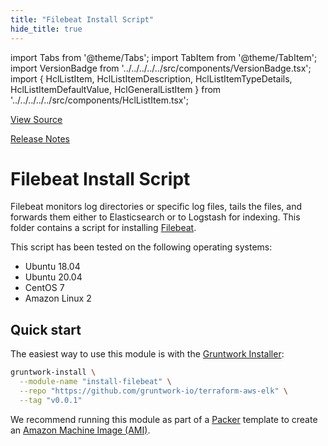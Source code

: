 ```yaml
---
title: "Filebeat Install Script"
hide_title: true
---
```


import Tabs from '@theme/Tabs';
import TabItem from '@theme/TabItem';
import VersionBadge from '../../../../../src/components/VersionBadge.tsx';
import { HclListItem, HclListItemDescription, HclListItemTypeDetails, HclListItemDefaultValue, HclGeneralListItem } from '../../../../../src/components/HclListItem.tsx';

<a href="https://github.com/gruntwork-io/terraform-aws-elk/tree/master/modules%2Finstall-filebeat" className="link-button" title="View the source code for this module in GitHub.">View Source</a>

<a href="https://github.com/gruntwork-io/terraform-aws-elk/releases?q=" className="link-button" title="Release notes for only the service catalog versions which impacted this service.">Release Notes</a>

# Filebeat Install Script

Filebeat monitors log directories or specific log files, tails the files, and forwards them either to Elasticsearch or to Logstash for indexing. This folder contains a script for installing [Filebeat](https://www.elastic.co/products/beats/filebeat).

This script has been tested on the following operating systems:

*   Ubuntu 18.04
*   Ubuntu 20.04
*   CentOS 7
*   Amazon Linux 2

## Quick start

The easiest way to use this module is with the [Gruntwork Installer](https://github.com/gruntwork-io/gruntwork-installer):

```bash
gruntwork-install \
  --module-name "install-filebeat" \
  --repo "https://github.com/gruntwork-io/terraform-aws-elk" \
  --tag "v0.0.1"
```

We recommend running this module as part of a [Packer](https://www.packer.io/) template to create an [Amazon Machine Image (AMI)](http://docs.aws.amazon.com/AWSEC2/latest/UserGuide/AMIs.html).


<!-- ##DOCS-SOURCER-START
{
  "originalSources": [
    "https://github.com/gruntwork-io/terraform-aws-elk/tree/modules%2Finstall-filebeat%2Freadme.md",
    "https://github.com/gruntwork-io/terraform-aws-elk/tree/modules%2Finstall-filebeat%2Fvariables.tf",
    "https://github.com/gruntwork-io/terraform-aws-elk/tree/modules%2Finstall-filebeat%2Foutputs.tf"
  ],
  "sourcePlugin": "module-catalog-api",
  "hash": "6d189fc271821ad65a23f39f372e6c7b"
}
##DOCS-SOURCER-END -->
